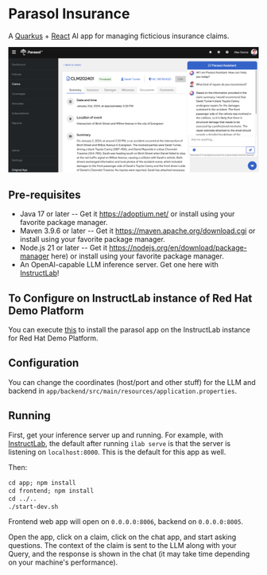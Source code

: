 # Parasol Insurance

A [Quarkus](https://quarkus.io) + [React](https://react.dev/) AI app for managing ficticious insurance claims.

![App](app/frontend/src/app/assets/images/sample.png)

## Pre-requisites

- Java 17 or later -- Get it https://adoptium.net/  or install using your favorite package manager.
- Maven 3.9.6 or later -- Get it https://maven.apache.org/download.cgi or install using your favorite package manager.
- Node.js 21 or later -- Get it https://nodejs.org/en/download/package-manager here) or install using your favorite package manager.
- An OpenAI-capable LLM inference server. Get one here with [InstructLab](https://github.com/instructlab/instructlab)!

## To Configure on InstructLab instance of Red Hat Demo Platform


You can execute [this](https://gist.githubusercontent.com/jameslabocki/748e191006d0e311dec21c72e95570d1/raw/3c40273c962c3ee598a13dd853b831ac9df884ff/gistfile1.txt) to install the parasol app on the InstructLab instance for Red Hat Demo Platform.



## Configuration

You can change the coordinates (host/port and other stuff) for the LLM and backend in `app/backend/src/main/resources/application.properties`.

## Running

First, get your inference server up and running. For example, with [InstructLab](https://github.com/instructlab/instructlab), the default after running `ilab serve` is that the server is listening on `localhost:8000`. This is the default for this app as well.

Then:

```
cd app; npm install
cd frontend; npm install
cd ../..
./start-dev.sh
```
Frontend web app will open on `0.0.0.0:8006`, backend on `0.0.0.0:8005`.

Open the app, click on a claim, click on the chat app, and start asking questions. The context of the claim is sent to the LLM along with your Query, and the response is shown in the chat (it may take time depending on your machine's performance).
